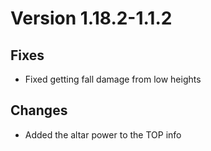 # Version 1.18.2-1.1.2

## Fixes

- Fixed getting fall damage from low heights

## Changes

- Added the altar power to the TOP info
